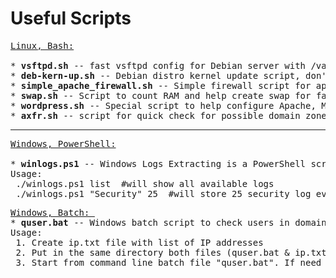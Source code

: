 Useful Scripts
============
<pre>
<u>Linux, Bash:</u>

* <b>vsftpd.sh</b> -- fast vsftpd config for Debian server with /var/ftp directory, ftpuser group
* <b>deb-kern-up.sh</b> -- Debian distro kernel update script, don't forget to change version to keep it up to date
* <b>simple_apache_firewall.sh</b> -- Simple firewall script for apache to block IPs with lots requests from log
* <b>swap.sh</b> -- Script to count RAM and help create swap for faster system working
* <b>wordpress.sh</b> -- Special script to help configure Apache, MySQL, WordPress, Swap and some other stuff, automatically installs all required packages, configure files etc
* <b>axfr.sh</b> -- script for quick check for possible domain zone trasfer misconfiguration (simple guide inside the file)
</pre>

<hr />

<pre>
<u>Windows, PowerShell:</u>

* <b>winlogs.ps1</b> -- Windows Logs Extracting is a PowerShell script to easily extract required logs preformated for quick parsing into text file.
Usage:
 ./winlogs.ps1 list  #will show all available logs
 ./winlogs.ps1 "Security" 25  #will store 25 security log events into file with mask "date_logtype.txt" i.e: 20160303_security.txt</pre>
</pre>

<pre>
<u>Windows, Batch: </u>
* <b>quser.bat</b> -- Windows batch script to check users in domain with "query user" command with list of IP addresses from ip.txt file (1 ip address on the line)
Usage:
 1. Create ip.txt file with list of IP addresses
 2. Put in the same directory both files (quser.bat & ip.txt)
 3. Start from command line batch file "quser.bat". If need to do output into the file, just use "quser.bat > results.txt" as example.
</pre>
